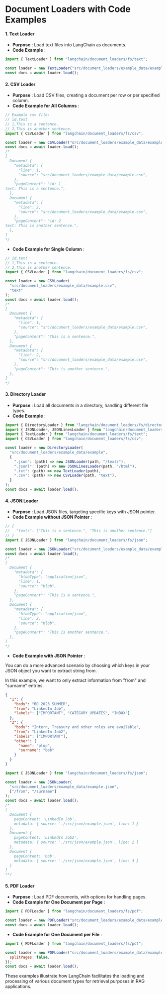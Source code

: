 # Document Loaders with Code Examples
#### 1. Text Loader 
- **Purpose** : Load text files into LangChain as documents. 
- **Code Example** :

```javascript
import { TextLoader } from "langchain/document_loaders/fs/text";

const loader = new TextLoader("src/document_loaders/example_data/example.txt");
const docs = await loader.load();
```
#### 2. CSV Loader 
- **Purpose** : Load CSV files, creating a document per row or per specified column. 
- **Code Example for All Columns** :

```javascript
// Example csv file: 
// id,text
// 1,This is a sentence.
// 2,This is another sentence.
import { CSVLoader } from "langchain/document_loaders/fs/csv";

const loader = new CSVLoader("src/document_loaders/example_data/example.csv");
const docs = await loader.load();
/*
[
  Document {
    "metadata": {
      "line": 1,
      "source": "src/document_loaders/example_data/example.csv",
    },
    "pageContent": "id: 1
text: This is a sentence.",
  },
  Document {
    "metadata": {
      "line": 2,
      "source": "src/document_loaders/example_data/example.csv",
    },
    "pageContent": "id: 2
text: This is another sentence.",
  },
]
*/
``` 
- **Code Example for Single Column** :

```javascript
// id,text
// 1,This is a sentence.
// 2,This is another sentence.
import { CSVLoader } from "langchain/document_loaders/fs/csv";

const loader = new CSVLoader(
  "src/document_loaders/example_data/example.csv",
  "text"
);
const docs = await loader.load();
/*
[
  Document {
    "metadata": {
      "line": 1,
      "source": "src/document_loaders/example_data/example.csv",
    },
    "pageContent": "This is a sentence.",
  },
  Document {
    "metadata": {
      "line": 2,
      "source": "src/document_loaders/example_data/example.csv",
    },
    "pageContent": "This is another sentence.",
  },
]
*/
```
#### 3. Directory Loader 
- **Purpose** : Load all documents in a directory, handling different file types. 
- **Code Example** :

```javascript
import { DirectoryLoader } from "langchain/document_loaders/fs/directory";
import { JSONLoader, JSONLinesLoader } from "langchain/document_loaders/fs/json";
import { TextLoader } from "langchain/document_loaders/fs/text";
import { CSVLoader } from "langchain/document_loaders/fs/csv";

const loader = new DirectoryLoader(
  "src/document_loaders/example_data/example",
  {
    ".json": (path) => new JSONLoader(path, "/texts"),
    ".jsonl": (path) => new JSONLinesLoader(path, "/html"),
    ".txt": (path) => new TextLoader(path),
    ".csv": (path) => new CSVLoader(path, "text"),
  }
);
const docs = await loader.load();
```
#### 4. JSON Loader 
- **Purpose** : Load JSON files, targeting specific keys with JSON pointer. 
- **Code Example without JSON Pointer** :

```javascript
// {
//   "texts": ["This is a sentence.", "This is another sentence."]
// }
import { JSONLoader } from "langchain/document_loaders/fs/json";

const loader = new JSONLoader("src/document_loaders/example_data/example.json");
const docs = await loader.load();
/*
[
  Document {
    "metadata": {
      "blobType": "application/json",
      "line": 1,
      "source": "blob",
    },
    "pageContent": "This is a sentence.",
  },
  Document {
    "metadata": {
      "blobType": "application/json",
      "line": 2,
      "source": "blob",
    },
    "pageContent": "This is another sentence.",
  },
]
*/
``` 
- **Code Example with JSON Pointer** :

You can do a more advanced scenario by choosing which keys in your JSON object you want to extract string from.

In this example, we want to only extract information from "from" and "surname" entries.

```json
{
  "1": {
    "body": "BD 2023 SUMMER",
    "from": "LinkedIn Job",
    "labels": ["IMPORTANT", "CATEGORY_UPDATES", "INBOX"]
  },
  "2": {
    "body": "Intern, Treasury and other roles are available",
    "from": "LinkedIn Job2",
    "labels": ["IMPORTANT"],
    "other": {
      "name": "plop",
      "surname": "bob"
    }
  }
}
```

```javascript
import { JSONLoader } from "langchain/document_loaders/fs/json";

const loader = new JSONLoader(
  "src/document_loaders/example_data/example.json",
  ["/from", "/surname"]
);
const docs = await loader.load();
/*
[
  Document {
    pageContent: 'LinkedIn Job',
    metadata: { source: './src/json/example.json', line: 1 }
  },
  Document {
    pageContent: 'LinkedIn Job2',
    metadata: { source: './src/json/example.json', line: 2 }
  },
  Document {
    pageContent: 'bob',
    metadata: { source: './src/json/example.json', line: 3 }
  }
]
**/
```
#### 5. PDF Loader 
- **Purpose** : Load PDF documents, with options for handling pages. 
- **Code Example for One Document per Page** :

```javascript
import { PDFLoader } from "langchain/document_loaders/fs/pdf";

const loader = new PDFLoader("src/document_loaders/example_data/example.pdf");
const docs = await loader.load();
``` 
- **Code Example for One Document per File** :

```javascript
import { PDFLoader } from "langchain/document_loaders/fs/pdf";

const loader = new PDFLoader("src/document_loaders/example_data/example.pdf", {
  splitPages: false,
});
const docs = await loader.load();
```

These examples illustrate how LangChain facilitates the loading and processing of various document types for retrieval purposes in RAG applications.
